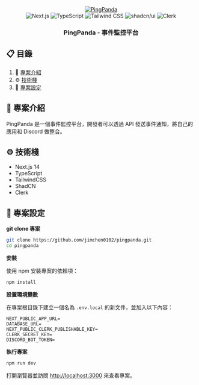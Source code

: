 <div align="center">
  <a href="http://pingpanda-six.vercel.app/" target="_blank">
    <img src="https://github.com/joschan21/pingpanda/blob/main/public/thumbnail.png" alt="PingPanda">
  </a>
</div>

<div align="center">
  <img src="https://img.shields.io/badge/Next.js-000000?style=for-the-badge&logo=nextdotjs&logoColor=white" alt="Next.js"/>
  <img src="https://img.shields.io/badge/TypeScript-3178C6?style=for-the-badge&logo=typescript&logoColor=white" alt="TypeScript"/>
  <img src="https://img.shields.io/badge/Tailwind_CSS-38B2AC?style=for-the-badge&logo=tailwind-css&logoColor=white" alt="Tailwind CSS"/>
  <img src="https://img.shields.io/badge/shadcn/ui-000000?style=for-the-badge&logo=shadcn&logoColor=white" alt="shadcn/ui"/>
  <img src="https://img.shields.io/badge/Clerk-512CFB?style=for-the-badge&logo=clerk&logoColor=white" alt="Clerk"/>
</div>

<h3 align="center">PingPanda - 事件監控平台</h3>

## 📋 <a name="table">目錄</a>
1. 🤖 [專案介紹](#introduction)
2. ⚙️ [技術棧](#tech-stack)
4. 🤸 [專案設定](#quick-start)

## <a name="introduction">🤖 專案介紹</a>

PingPanda 是一個事件監控平台，開發者可以透過 API 發送事件通知，將自己的應用和 Discord 做整合。

## <a name="tech-stack">⚙️ 技術棧</a>

- Next.js 14
- TypeScript
- TailwindCSS
- ShadCN
- Clerk

## <a name="quick-start">🤸 專案設定</a>

**git clone 專案**
```bash
git clone https://github.com/jimchen0102/pingpanda.git
cd pingpanda
```
**安裝**

使用 npm 安裝專案的依賴項：

```bash
npm install
```

**設置環境變數**

在專案根目錄下建立一個名為 `.env.local` 的新文件，並加入以下內容：

```env
NEXT_PUBLIC_APP_URL=
DATABASE_URL=
NEXT_PUBLIC_CLERK_PUBLISHABLE_KEY=
CLERK_SECRET_KEY=
DISCORD_BOT_TOKEN=
```

**執行專案**

```bash
npm run dev
```
打開瀏覽器並訪問 [http://localhost:3000](http://localhost:3000) 來查看專案。

